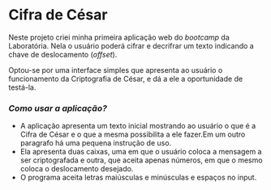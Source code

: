 # Cifra de César

Neste projeto criei minha primeira
aplicação web do _bootcamp_ da Laboratória. Nela o usuário poderá cifrar e decrifrar um texto
indicando a chave de deslocamento (_offset_). 

Optou-se por uma interface simples que apresenta ao usuário o funcionamento da Criptografia de César,
e dá a ele a oportunidade de testá-la. 

### _Como usar a aplicação?_
* A aplicação apresenta um texto inicial mostrando ao usuário o que é a Cifra de César e o que 
a mesma possibilita a ele fazer.Em um outro paragrafo há uma pequena instrução de uso. 
* Ela apresenta duas caixas, uma em que o usuário coloca a mensagem a ser criptografada 
e outra, que aceita apenas números, em que o mesmo coloca o deslocamento desejado. 
* O programa aceita letras maiúsculas e minúsculas e espaços no input. 


